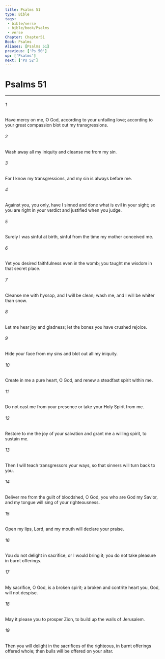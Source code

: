 ```yaml
---
title: Psalms 51
type: Bible
tags:
 - bible/verse
 - bible/book/Psalms
 - verse
Chapter: Chapter51
Book: Psalms
Aliases: [Psalms 51]
previous: ['Ps 50']
up: ['Psalms']
next: ['Ps 52']
---
```

# Psalms 51

***


###### 1 
Have mercy on me, O God, according to your unfailing love; according to your great compassion blot out my transgressions. 

###### 2 
Wash away all my iniquity and cleanse me from my sin. 

###### 3 
For I know my transgressions, and my sin is always before me. 

###### 4 
Against you, you only, have I sinned and done what is evil in your sight; so you are right in your verdict and justified when you judge. 

###### 5 
Surely I was sinful at birth, sinful from the time my mother conceived me. 

###### 6 
Yet you desired faithfulness even in the womb; you taught me wisdom in that secret place. 

###### 7 
Cleanse me with hyssop, and I will be clean; wash me, and I will be whiter than snow. 

###### 8 
Let me hear joy and gladness; let the bones you have crushed rejoice. 

###### 9 
Hide your face from my sins and blot out all my iniquity. 

###### 10 
Create in me a pure heart, O God, and renew a steadfast spirit within me. 

###### 11 
Do not cast me from your presence or take your Holy Spirit from me. 

###### 12 
Restore to me the joy of your salvation and grant me a willing spirit, to sustain me. 

###### 13 
Then I will teach transgressors your ways, so that sinners will turn back to you. 

###### 14 
Deliver me from the guilt of bloodshed, O God, you who are God my Savior, and my tongue will sing of your righteousness. 

###### 15 
Open my lips, Lord, and my mouth will declare your praise. 

###### 16 
You do not delight in sacrifice, or I would bring it; you do not take pleasure in burnt offerings. 

###### 17 
My sacrifice, O God, is a broken spirit; a broken and contrite heart you, God, will not despise. 

###### 18 
May it please you to prosper Zion, to build up the walls of Jerusalem. 

###### 19 
Then you will delight in the sacrifices of the righteous, in burnt offerings offered whole; then bulls will be offered on your altar. 
